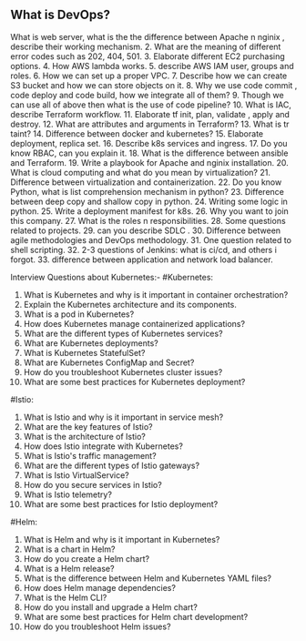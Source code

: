 ## What is DevOps?

 What is web server, what is the the difference between Apache n nginix , describe their working mechanism.
2. What are the meaning of different error codes such as 202, 404, 501.
3. Elaborate different EC2 purchasing options.
4. How AWS lambda works.
5. describe AWS IAM user, groups and roles.
6. How we can set up a proper VPC.
7. Describe how we can create S3 bucket and how we can store objects on it.
8. Why we use code commit , code deploy and code build, how we integrate all of them?
9. Though we can use all of above then what is the use of code pipeline?
10. What is IAC, describe Terraform workflow.
11. Elaborate tf init, plan, validate , apply and destroy.
12. What are attributes and arguments in Terraform?
13. What is tr taint?
14. Difference between docker and kubernetes?
15. Elaborate deployment, replica set.
16. Describe k8s services and ingress.
17. Do you know RBAC, can you explain it.
18. What is the difference between ansible and Terraform.
19. Write a playbook for Apache and nginix installation.
20. What is cloud computing and what do you mean by virtualization?
21. Difference between virtualization and containerization.
22. Do you know Python, what is list comprehension mechanism in python?
23. Difference between deep copy and shallow copy in python.
24. Writing some logic in python.
25. Write a deployment manifest for k8s.
26. Why you want to join this company.
27. What is the roles n responsibilities.
28. Some questions related to projects.
29. can you describe SDLC .
30. Difference between agile methodologies and DevOps methodology.
31. One question related to shell scripting.
32. 2-3 questions of Jenkins: what is ci/cd, and others i forgot.
33. difference between application and network load balancer.




Interview Questions about Kubernetes:-
#Kubernetes:
1. What is Kubernetes and why is it important in container orchestration?
2. Explain the Kubernetes architecture and its components.
3. What is a pod in Kubernetes?
4. How does Kubernetes manage containerized applications?
5. What are the different types of Kubernetes services?
6. What are Kubernetes deployments?
7. What is Kubernetes StatefulSet?
8. What are Kubernetes ConfigMap and Secret?
9. How do you troubleshoot Kubernetes cluster issues?
10. What are some best practices for Kubernetes deployment?

#Istio:
1. What is Istio and why is it important in service mesh?
2. What are the key features of Istio?
3. What is the architecture of Istio?
4. How does Istio integrate with Kubernetes?
5. What is Istio's traffic management?
6. What are the different types of Istio gateways?
7. What is Istio VirtualService?
8. How do you secure services in Istio?
9. What is Istio telemetry?
10. What are some best practices for Istio deployment?

#Helm:
1. What is Helm and why is it important in Kubernetes?
2. What is a chart in Helm?
3. How do you create a Helm chart?
4. What is a Helm release?
5. What is the difference between Helm and Kubernetes YAML files?
6. How does Helm manage dependencies?
7. What is the Helm CLI?
8. How do you install and upgrade a Helm chart?
9. What are some best practices for Helm chart development?
10. How do you troubleshoot Helm issues?
